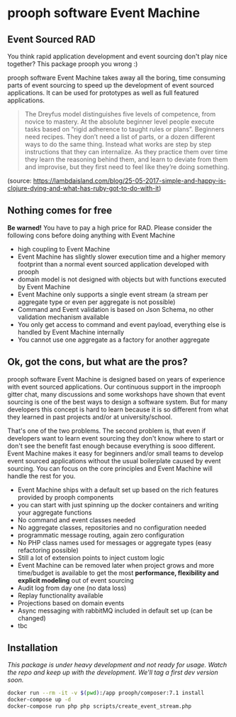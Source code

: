 # prooph software Event Machine

## Event Sourced RAD

You think rapid application development and event sourcing don't play nice together? This package 
prooph you wrong :)

prooph software Event Machine takes away all the boring, time consuming parts of event sourcing to speed up
the development of event sourced applications. It can be used for prototypes as well as full featured applications.

> The Dreyfus model distinguishes five levels of competence, from novice to mastery. At the absolute beginner level people execute tasks based on “rigid adherence to taught rules or plans”. Beginners need recipes. They don’t need a list of parts, or a dozen different ways to do the same thing. Instead what works are step by step instructions that they can internalize. As they practice them over time they learn the reasoning behind them, and learn to deviate from them and improvise, but they first need to feel like they’re doing something.

(source: https://lambdaisland.com/blog/25-05-2017-simple-and-happy-is-clojure-dying-and-what-has-ruby-got-to-do-with-it)


## Nothing comes for free

**Be warned!** You have to pay a high price for RAD. Please consider the following cons before doing anything with Event Machine

- high coupling to Event Machine
- Event Machine has slightly slower execution time and a higher memory footprint than a normal event sourced application developed with prooph
- domain model is not designed with objects but with functions executed by Event Machine
- Event Machine only supports a single event stream (a stream per aggregate type or even per aggregate is not possible)
- Command and Event validation is based on Json Schema, no other validation mechanism available
- You only get access to command and event payload, everything else is handled by Event Machine internally
- You cannot use one aggregate as a factory for another aggregate

## Ok, got the cons, but what are the pros?

prooph software Event Machine is designed based on years of experience with event sourced applications.
Our continuous support in the improoph gitter chat, many discussions and some workshops have shown that 
event sourcing is one of the best ways to design a software system. But for many developers this concept is hard to learn
because it is so different from what they learned in past projects and/or at university/school. 

That's one of the two problems. The second problem is, that even if developers want to learn event sourcing 
they don't know where to start or don't see the benefit fast enough because everything is sooo different.
Event Machine makes it easy for beginners and/or small teams to develop event sourced applications without the usual boilerplate caused by event sourcing.
You can focus on the core principles and Event Machine will handle the rest for you.

- Event Machine ships with a default set up based on the rich features provided by prooph components
- you can start with just spinning up the docker containers and writing your aggregate functions
- No command and event classes needed
- No aggregate classes, repositories and no configuration needed
- programmatic message routing, again zero configuration
- No PHP class names used for messages or aggregate types (easy refactoring possible)
- Still a lot of extension points to inject custom logic
- Event Machine can be removed later when project grows and more time/budget is available to get the most **performance, flexibility and explicit modeling** out of event sourcing
- Audit log from day one (no data loss)
- Replay functionality available 
- Projections based on domain events
- Async messaging with rabbitMQ included in default set up (can be changed)
- tbc

## Installation

*This package is under heavy development and not ready for usage. Watch the repo and keep up with the development. We'll tag a first dev version soon.*

```bash
docker run --rm -it -v $(pwd):/app prooph/composer:7.1 install
docker-compose up -d
docker-compose run php php scripts/create_event_stream.php
```
